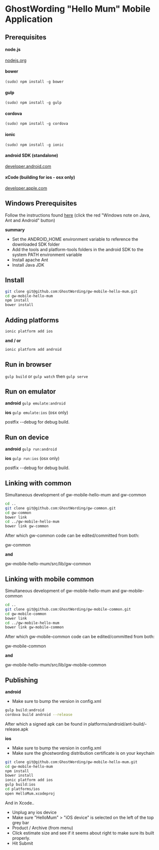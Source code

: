 GhostWording "Hello Mum" Mobile Application
===========================================

Prerequisites
-------------

#### node.js
[nodejs.org](http://nodejs.org)

#### bower
```(sudo) npm install -g bower```

#### gulp
```(sudo) npm install -g gulp```

#### cordova
```(sudo) npm install -g cordova```

#### ionic
```(sudo) npm install -g ionic```

#### android SDK (standalone)
[developer.android.com](https://developer.android.com/sdk/index.html?hl=i#download)

#### xCode (building for ios - osx only)
[developer.apple.com](https://developer.apple.com/xcode/downloads/)

Windows Prerequisites
---------------------

Follow the instructions found [here](http://ionicframework.com/docs/guide/installation.html)
(click the red "Windows note on Java, Ant and Android" button)

**summary**

* Set the ANDROID_HOME environment variable to reference the downloaded SDK folder
* Add the tools and platform-tools folders in the android SDK to the system PATH environment variable
* Install apache Ant
* Install Java JDK

Install
-------

```sh
git clone git@github.com:GhostWording/gw-mobile-hello-mum.git
cd gw-mobile-hello-mum
npm install
bower install
```

Adding platforms
----------------

```sh
ionic platform add ios
```
**and / or**

```sh
ionic platform add android
```

Run in browser
--------------

```gulp build``` or ```gulp watch``` then ```gulp serve```

Run on emulator
---------------

**android**
```gulp emulate:android```

**ios**
```gulp emulate:ios``` (osx only)

postfix --debug for debug build.

Run on device
-------------

**android**
```gulp run:android```

**ios**
```gulp run:ios``` (osx only)

postfix --debug for debug build.

Linking with common
-------------------

Simultaneous development of gw-mobile-hello-mum and gw-common

```sh
cd ..
git clone git@github.com:GhostWording/gw-common.git
cd gw-common
bower link
cd ../gw-mobile-hello-mum
bower link gw-common
```

After which gw-common code can be edited/committed from both:

gw-common 

**and**

gw-mobile-hello-mum/src/lib/gw-common

Linking with mobile common
--------------------------

Simultaneous development of gw-mobile-hello-mum and gw-mobile-common

```sh
cd ..
git clone git@github.com:GhostWording/gw-mobile-common.git
cd gw-mobile-common
bower link
cd ../gw-mobile-hello-mum
bower link gw-mobile-common
```

After which gw-mobile-common code can be edited/committed from both:

gw-mobile-common 

**and**

gw-mobile-hello-mum/src/lib/gw-mobile-common

Publishing
----------

**android**

* Make sure to bump the version in config.xml

```sh
gulp build:android
cordova build android --release
```
<enter keystore password>

After which a signed apk can be found in platforms/android/ant-build/<app>-release.apk

**ios**

* Make sure to bump the version in config.xml
* Make sure the ghostwording distribution certificate is on your keychain

```sh
git clone git@github.com:GhostWording/gw-mobile-hello-mum.git
cd gw-mobile-hello-mum
npm install
bower install
ionic platform add ios
gulp build:ios
cd platforms/ios
open HelloMum.xcodeproj
```

And in Xcode..

* Unplug any ios device
* Make sure "HelloMum" > "iOS device" is selected on the left of the top grey bar
* Product / Archive (from menu)
* Click estimate size and see if it seems about right to make sure its built properly.
* Hit Submit
